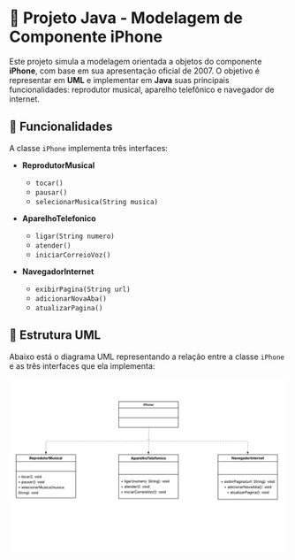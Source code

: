 # 📱 Projeto Java - Modelagem de Componente iPhone

Este projeto simula a modelagem orientada a objetos do componente **iPhone**, com base em sua apresentação oficial de 2007. O objetivo é representar em **UML** e implementar em **Java** suas principais funcionalidades: reprodutor musical, aparelho telefônico e navegador de internet.

## 🔧 Funcionalidades

A classe `iPhone` implementa três interfaces:

- **ReprodutorMusical**
    - `tocar()`
    - `pausar()`
    - `selecionarMusica(String musica)`

- **AparelhoTelefonico**
    - `ligar(String numero)`
    - `atender()`
    - `iniciarCorreioVoz()`

- **NavegadorInternet**
    - `exibirPagina(String url)`
    - `adicionarNovaAba()`
    - `atualizarPagina()`

## 🧩 Estrutura UML

Abaixo está o diagrama UML representando a relação entre a classe `iPhone` e as três interfaces que ela implementa:

![UML do iPhone](Classe-UML.png)
